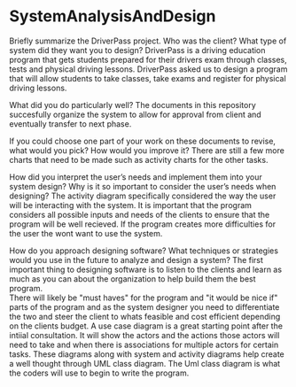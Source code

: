 # SystemAnalysisAndDesign
Briefly summarize the DriverPass project. Who was the client? What type of system did they want you to design?
DriverPass is a driving education program that gets students prepared for their drivers exam through classes, tests and physical driving lessons.  DriverPass 
asked us to design a program that will allow students to take classes, take exams and register for physical driving lessons.  

What did you do particularly well?
The documents in this repository succesfully organize the system to allow for approval from client and eventually transfer to next phase.

If you could choose one part of your work on these documents to revise, what would you pick? How would you improve it?
There are still a few more charts that need to be made such as activity charts for the other tasks. 

How did you interpret the user’s needs and implement them into your system design? Why is it so important to consider the user’s needs when designing?
The activity diagram specifically considered the way the user will be interacting with the system.  It is important that the program considers all possible inputs and needs
of the clients to ensure that the program will be well recieved. If the program creates more difficulties for the user the wont want to use the system.

How do you approach designing software? What techniques or strategies would you use in the future to analyze and design a system?
The first important thing to designing software is to listen to the clients and learn as much as you can about the organization to help build them the best program.  
There will likely be "must haves" for the program and "it would be nice if" parts of the program and as the system designer you need to differentiate the two and
steer the client to whats feasible and cost efficient depending on the clients budget.  A use case diagram is a great starting point after the intiial consultation.
It will show the actors and the actions those actors will need to take and when there is associations for multiple actors for certain tasks.  These diagrams along with
system and activity diagrams help create a well thought through UML class diagram.  The Uml class diagram is what the coders will use to begin to write the program.
